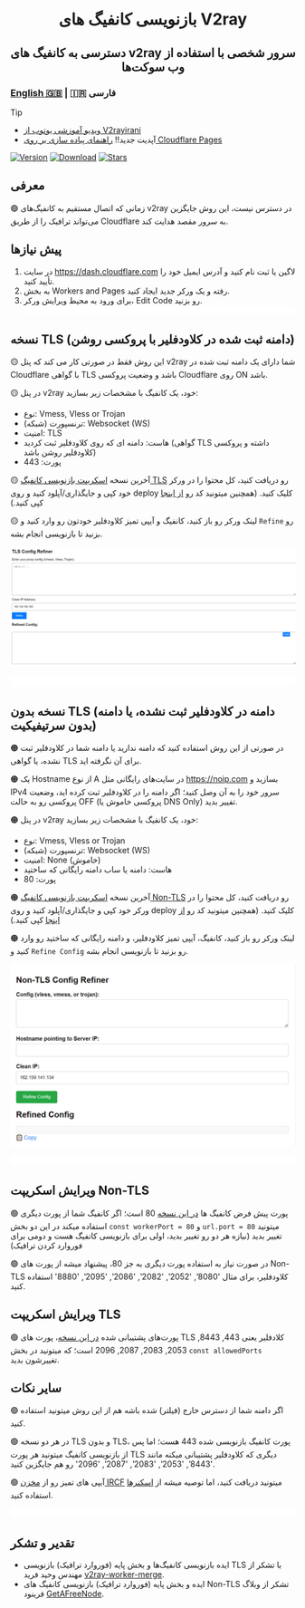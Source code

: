 <h1 align="center">
  بازنویسی کانفیگ های V2ray
</h1>

<h2 align="center">
دسترسی به کانفیگ های v2ray سرور شخصی با استفاده از وب سوکت‌ها
  <h3>
    <a href="README.md">English 🇬🇧</a> | 🇮🇷 فارسی
  </h3> 
</h2>

> [!TIP]
> * [ویدیو آموزشی یوتوب از V2rayirani](https://www.youtube.com/watch?v=3Z6h6clnqC4)
> * آپدیت جدید!! [راهنمای پیاده سازی بر روی Cloudflare Pages](./docs/pages_fa.md)

[![Version](https://img.shields.io/github/v/release/surfboardv2ray/v2ray-refiner?label=Version&color=blue)](https://github.com/surfboardv2ray/v2ray-refiner/releases/latest)
[![Download](https://img.shields.io/github/downloads/surfboardv2ray/v2ray-refiner/total?label=Downloads)](https://github.com/surfboardv2ray/v2ray-refiner/releases/latest)
[![Stars](https://img.shields.io/github/stars/surfboardv2ray/v2ray-refiner?style=flat&label=Stars&color=tomato
)](https://github.com/surfboardv2ray/v2ray-refiner)


## معرفی
🟢 زمانی که اتصال مستقیم به کانفیگ‌های v2ray در دسترس نیست، این روش جایگزین می‌تواند ترافیک را از طریق Cloudflare به سرور مقصد هدایت کند.

## پیش نیازها
1.  در سایت https://dash.cloudflare.com لاگین یا ثبت نام کنید و آدرس ایمیل خود را تأیید کنید.
2. به بخش Workers and Pages رفته و یک ورکر جدید ایجاد کنید.
3. برای ورود به محیط ویرایش ورکر، Edit Code رو بزنید.
![0](./assets/redline.gif)
## نسخه TLS (دامنه ثبت شده در کلاودفلیر با پروکسی روشن)

🟡 این روش فقط در صورتی کار می کند که پنل v2ray شما دارای یک دامنه ثبت شده در Cloudflare با گواهی TLS باشد و وضعیت پروکسی Cloudflare روی ON باشد.

🟡 در پنل v2ray خود، یک کانفیگ با مشخصات زیر بسازید:
* نوع: Vmess, Vless or Trojan
* ترنسپورت (شبکه): Websocket (WS)
* امنیت: TLS
* هاست: دامنه ای که روی کلاودفلیر ثبت کردید (گواهی TLS داشته و پروکسی کلاودفلیر روشن باشد)
* پورت: 443

🟡 آخرین نسخه [اسکریپت بازنویسی کانفیگ TLS](https://github.com/Surfboardv2ray/v2ray-refiner/releases/latest/download/_worker.js) رو دریافت کنید، کل محتوا را در ورکر خود کپی و جایگذاری/آپلود کنید و روی deploy کلیک کنید. (همچنین میتونید کد رو [از اینجا](./tls_worker.js) کپی کنید.)

🟡 لینک ورکر رو باز کنید، کانفیگ و آیپی تمیز کلاودفلیر خودتون رو وارد کنید و `Refine` رو بزنید تا بازنویسی انجام بشه.
<p align="center">
  <img src="assets/tls.jpg" alt="html.jpg" width="600"/>
</p>

![0](./assets/redline.gif)

## نسخه بدون TLS (دامنه در کلاودفلیر ثبت نشده، یا دامنه بدون سرتیفیکیت)

🟠 در صورتی از این روش استفاده کنید که دامنه ندارید یا دامنه شما در کلاودفلیر ثبت نشده، یا گواهی TLS برای آن نگرفته اید.

🟠 یک Hostname از نوع A در سایت‌های رایگانی مثل https://noip.com بسازید و IPv4 سرور خود را به آن وصل کنید؛ اگر دامنه را در کلاودفلیر ثبت کرده اید، وضعیت پروکسی رو به حالت OFF (پروکسی خاموش یا DNS Only) تفییر بدید.


🟠 در پنل v2ray خود، یک کانفیگ با مشخصات زیر بسازید:
* نوع: Vmess, Vless or Trojan
* ترنسپورت (شبکه): Websocket (WS)
* امنیت: None (خاموش)
* هاست: دامنه یا ساب دامنه رایگانی که ساختید
* پورت: 80

🟠 آخرین نسخه [اسکریپت بازنویسی کانفیگ Non-TLS](https://github.com/Surfboardv2ray/v2ray-refiner/releases/latest/download/worker.js) رو دریافت کنید، کل محتوا را در ورکر خود کپی و جایگذاری/آپلود کنید و روی deploy کلیک کنید. (همچنین میتونید کد رو [از اینجا](./nontls_worker.js) کپی کنید.)

🟠 لینک ورکر رو باز کنید، کانفیگ، آیپی تمیز کلاودفلیر، و دامنه رایگانی که ساختید رو وارد کنید و `Refine Config` رو بزنید تا بازنویسی انجام بشه.
<p align="center">
  <img src="assets/non-tls.jpg" alt="html.jpg" width="600"/>
</p>

![0](./assets/redline.gif)
## ویرایش اسکریپت Non-TLS
🟢 پورت پیش فرض کانفیگ ها [در این نسخه](./nontls_worker.js) 80 است؛ اگر کانفیگ شما از پورت دیگری استفاده میکند در این دو بخش `const workerPort = 80` و `url.port = 80` میتونید تغییر بدید (نیازه هر دو رو تغییر بدید، اولی برای بازنویسی کانفیگ هست و دومی برای فوروارد کردن ترافیک)

🟢 در صورت نیاز به استفاده پورت دیگری به جز 80، پیشنهاد میشه از پورت های Non-TLS کلاودفلیر، برای مثال '8080', '2052', '2082', '2086', '2095', '8880' استفاده کنید.

## ویرایش اسکریپت TLS
🟢 پورت‌های پشتیبانی شده [در این نسخه](./tls_worker.js)، پورت های TLS کلادفلیر یعنی 443, 8443, 2053, 2083, 2087, 2096 است؛ که میتونید در بخش `const allowedPorts` تغییرشون بدید.

## سایر نکات
🟢 اگر دامنه شما از دسترس خارج (فیلتر) شده باشه هم از این روش میتونید استفاده کنید.

🟢 در هر دو نسخه TLS و بدون TLS، پورت کانفیگ بازنویسی شده 443 هست؛ اما پس از بازنویسی کانفیگ میتونید هر پورت TLS دیگری که کلاودفلیر پشتیبانی میکنه مانند '8443', '2053', '2083', '2087', '2096' رو هم جایگزین کنید.

🟢 آیپی های تمیز رو از [مخزن IRCF](https://github.com/ircfspace/cf2dns/blob/master/list/ipv4.json) میتونید دریافت کنید، اما توصیه میشه از [اسکنرها](https://ircf.space/scanner.html) استفاده کنید.

![0](./assets/redline.gif)

## تقدیر و تشکر
* ایده بازنویسی کانفیگ‌ها و بخش پایه (فوروارد ترافیک) بازنویسی TLS با تشکر از مهندس وحید فرید [v2ray-worker-merge](https://github.com/vfarid/v2ray-worker-merge/tree/main).
* ایده و بخش پایه (فوروارد ترافیک) بازنویسی کانفیگ های Non-TLS تشکر از وبلاگ فرینود [GetAFreeNode](https://getafreenode.com/blog/index.php/tutorial/31.html).
